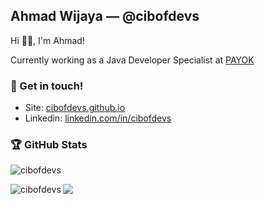 ## Ahmad Wijaya — @cibofdevs

Hi 👋🏻, I'm Ahmad!

Currently working as a Java Developer Specialist at [PAYOK](https://payok.com)
  
### 💬 Get in touch!
- Site: [cibofdevs.github.io](https://cibofdevs.github.io)
- Linkedin: [linkedin.com/in/cibofdevs](https://www.linkedin.com/in/cibofdevs)

### 🏆 GitHub Stats
<p align="left"> <img src="https://komarev.com/ghpvc/?username=cibofdevs" alt="cibofdevs" /> </p>
<p><img align="left" src="https://github-readme-stats.vercel.app/api/top-langs/?username=cibofdevs&layout=compact&theme=dracula&&hide_border=true" alt="cibofdevs"/></p>
<p><img src="https://github-profile-summary-cards.vercel.app/api/cards/profile-details?username=cibofdevs&theme=github_dark" /></p>

